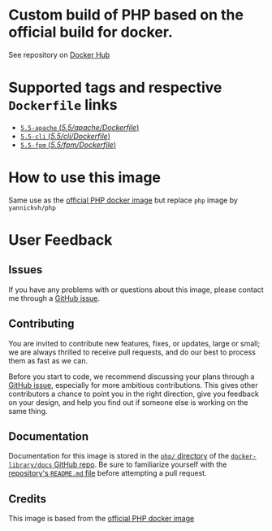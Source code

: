 # Custom build of PHP based on the official build for docker.

See repository on [Docker Hub](https://hub.docker.com/r/yannickvh/php)

# Supported tags and respective `Dockerfile` links

- [ `5.5-apache` (*5.5/apache/Dockerfile*)](https://github.com/yvh/docker-php/blob/5.5/apache/Dockerfile)
- [ `5.5-cli` (*5.5/cli/Dockerfile*)](https://github.com/yvh/docker-php/blob/5.5/cli/Dockerfile)
- [ `5.5-fpm` (*5.5/fpm/Dockerfile*)](https://github.com/yvh/docker-php/blob/5.5/fpm/Dockerfile)

# How to use this image

Same use as the [official PHP docker image](https://hub.docker.com/_/php/) but replace `php` image by `yannickvh/php`

# User Feedback

## Issues

If you have any problems with or questions about this image, please contact me through a [GitHub issue](https://github.com/yvh/docker-php/issues).

## Contributing

You are invited to contribute new features, fixes, or updates, large or small; we are always thrilled to receive pull requests, and do our best to process them as fast as we can.

Before you start to code, we recommend discussing your plans through a [GitHub issue](https://github.com/docker-library/php/issues), especially for more ambitious contributions. This gives other contributors a chance to point you in the right direction, give you feedback on your design, and help you find out if someone else is working on the same thing.

## Documentation

Documentation for this image is stored in the [`php/` directory](https://github.com/docker-library/docs/tree/master/php) of the [`docker-library/docs` GitHub repo](https://github.com/docker-library/docs). Be sure to familiarize yourself with the [repository's `README.md` file](https://github.com/docker-library/docs/blob/master/README.md) before attempting a pull request.

## Credits

This image is based from the [official PHP docker image](https://hub.docker.com/_/php/)
